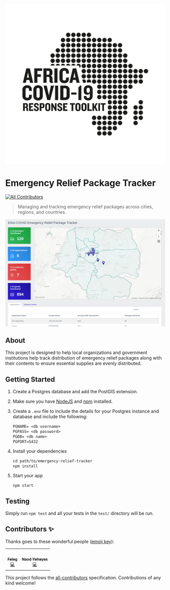 <div align="center">
  <img alt="ACRT Logo" src="acrt_logo.png" width="650px">
</div>

# Emergency Relief Package Tracker
<!-- ALL-CONTRIBUTORS-BADGE:START - Do not remove or modify this section -->
[![All Contributors](https://img.shields.io/badge/all_contributors-2-orange.svg?style=flat-square)](#contributors-)
<!-- ALL-CONTRIBUTORS-BADGE:END -->

> Managing and tracking emergency relief packages across cities, regions, and countries.

![Emergency Relief Tracking Screenshot](/screenshot.jpg)

## About

This project is designed to help local organizations and government institutions help track distribution of emergency relief packages along with their contents to ensure essential supplies are evenly distributed.

## Getting Started


1. Create a Postgres database and add the PostGIS extension.

2. Make sure you have [NodeJS](https://nodejs.org/) and [npm](https://www.npmjs.com/) installed.
3. Create a `.env` file to include the details for your Postgres instance and database and include the following:

    ```
    PGNAME= <db username>
    PGPASS= <db password>
    PGDB= <db name>
    PGPORT=5432
    ```
4. Install your dependencies

    ```
    cd path/to/emergency-relief-tracker
    npm install
    ```

5. Start your app

    ```
    npm start
    ```

## Testing

Simply run `npm test` and all your tests in the `test/` directory will be run.

## Contributors ✨

Thanks goes to these wonderful people ([emoji key](https://allcontributors.org/docs/en/emoji-key)):

<!-- ALL-CONTRIBUTORS-LIST:START - Do not remove or modify this section -->
<!-- prettier-ignore-start -->
<!-- markdownlint-disable -->
<table>
  <tr>
    <td align="center"><a href="https://deliveraddis.com"><img src="https://avatars1.githubusercontent.com/u/44697531?v=4" width="100px;" alt=""/><br /><sub><b>Feleg</b></sub></a><br /><a href="https://github.com/africa-covid-19-response-toolkit/emergency-relief-package-tracker/commits?author=dafrica1" title="Code">💻</a></td>
    <td align="center"><a href="https://github.com/naody"><img src="https://avatars3.githubusercontent.com/u/1115720?v=4" width="100px;" alt=""/><br /><sub><b>Naod Yeheyes</b></sub></a><br /><a href="https://github.com/africa-covid-19-response-toolkit/emergency-relief-package-tracker/commits?author=naody" title="Code">💻</a></td>
  </tr>
</table>

<!-- markdownlint-enable -->
<!-- prettier-ignore-end -->
<!-- ALL-CONTRIBUTORS-LIST:END -->

This project follows the [all-contributors](https://github.com/all-contributors/all-contributors) specification. Contributions of any kind welcome!

